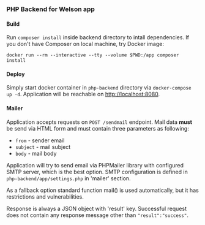 <h3>PHP Backend for Welson app</h3>

<h4>Build</h4>

Run `composer install` inside backend directory to intall dependencies. If you don't have Composer on local machine, try Docker image:
```
docker run --rm --interactive --tty --volume $PWD:/app composer install
```

<h4>Deploy</h4>

Simply start docker container in `php-backend` directory via `docker-compose up -d`.
Application will be reachable on [http://localhost:8080](http://localhost:8080).

<h4>Mailer</h4>

Application accepts requests on `POST /sendmail` endpoint. Mail data <strong>must</strong> be send via HTML form and
must contain three parameters as following:

* `from` - sender email
* `subject` - mail subject
* `body` - mail body

Application will try to send email via PHPMailer library with configured SMTP server, which is the best option.
SMTP configuration is defined in `php-backend/app/settings.php` in 'mailer' section. 

As a fallback option standard function mail() is used automatically, but it has restrictions and vulnerabilities.

Response is always a JSON object with 'result' key. Successful request does not contain any response message 
other than `"result":"success"`.
